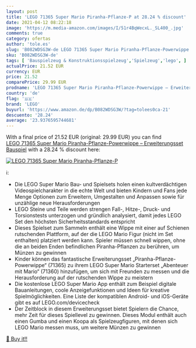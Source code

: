 ```yaml
---
layout: post
title: 'LEGO 71365 Super Mario Piranha-Pflanze-P at 28.24 % discount'
date: 2021-04-12 08:22:18
image: 'https://m.media-amazon.com/images/I/51r4BqWecxL._SL400_.jpg'
comments: true
category: ofertas
author: 'tole.es'
slug: 'B082WDSG3W-de LEGO 71365 Super Mario Piranha-Pflanze-Powerwippe –...'
sku: 'B082WDSG3W-de'
tags: [ 'Bauspielzeug & Konstruktionsspielzeug','Spielzeug','lego', ]
actualPrice: 21.52 EUR
currency: EUR
price: 21.52
comparePrice: 29.99 EUR
prodname: 'LEGO 71365 Super Mario Piranha-Pflanze-Powerwippe – Erweiterungsset  Bauspiel'
country: 'de'
flag: '🇩🇪'
brand: 'LEGO'
buyurl: 'https://www.amazon.de/dp/B082WDSG3W/?tag=tolees0ca-21'
descuento: '28.24'
average: '23.9376595744681'
---
```


With a final price of 21.52 EUR (original: 29.99 EUR) you can find [LEGO 71365 Super Mario Piranha-Pflanze-Powerwippe – Erweiterungsset  Bauspiel](https://www.amazon.de/dp/B082WDSG3W/?tag=tolees0ca-21) with a  28.24 % discount here:

[![LEGO 71365 Super Mario Piranha-Pflanze-P](https://m.media-amazon.com/images/I/51r4BqWecxL._SL400_.jpg)](https://www.amazon.de/dp/B082WDSG3W/?tag=tolees0ca-21)

ℹ️:

- Die LEGO Super Mario Bau- und Spielsets holen einen kultverdächtigen Videospielcharakter in die echte Welt und bieten Kindern und Fans jede Menge Optionen zum Erweitern, Umgestalten und Anpassen sowie für unzählige neue Herausforderungen
- LEGO Steine und Teile werden strengen Fall-, Hitze-, Druck- und Torsionstests unterzogen und gründlich analysiert, damit jedes LEGO Set den höchsten Sicherheitsstandards entspricht
- Dieses Spielset zum Sammeln enthält eine Wippe mit einer auf Schienen rutschenden Plattform, auf der die LEGO Mario Figur (nicht im Set enthalten) platziert werden kann. Spieler müssen schnell wippen, ohne die an beiden Enden befindlichen Piranha-Pflanzen zu berühren, um Münzen zu gewinnen
- Kinder können das fantastische Erweiterungsset „Piranha-Pflanze-Powerwippe“ (71365) zu ihrem LEGO Super Mario Starterset „Abenteuer mit Mario“ (71360) hinzufügen, um sich mit Freunden zu messen und die Herausforderung auf der rutschenden Wippe zu meistern
- Die kostenlose LEGO Super Mario App enthält zum Beispiel digitale Bauanleitungen, coole Anzeigefunktionen und Ideen für kreative Spielmöglichkeiten. Eine Liste der kompatiblen Android- und iOS-Geräte gibt es auf LEGO.com/devicecheck
- Der Zeitblock in diesem Erweiterungsset bietet Spielern die Chance, mehr Zeit für dieses Spiellevel zu gewinnen. Dieses Modul enthält auch einen Gumba und einen Koopa als Spielzeugfiguren, mit denen sich LEGO Mario messen muss, um weitere Münzen zu gewinnen

[🛒 Buy it!!](https://www.amazon.de/dp/B082WDSG3W/?tag=tolees0ca-21)
